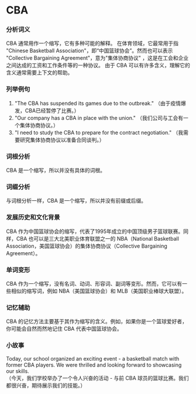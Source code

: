 # CBA

### 分析词义

  

CBA 通常用作一个缩写，它有多种可能的解释。 在体育领域，它最常用于指 "Chinese Basketball Association"，即“中国篮球协会”。然而也可以表示 "Collective Bargaining Agreement"，意为"集体协商协议" ，这是在工会和企业之间达成的工资和工作条件等的一种协议。 由于 CBA 可以有许多含义，理解它的含义通常需要上下文的帮助。

  

### 列举例句

  

1.  "The CBA has suspended its games due to the outbreak." （由于疫情爆发，CBA已经暂停了比赛。）
2.  "Our company has a CBA in place with the union." （我们公司与工会有一个集体协商协议。）
3.  "I need to study the CBA to prepare for the contract negotiation." （我需要研究集体协商协议以准备合同谈判。）

  

### 词根分析

  

CBA 是一个缩写，所以并没有具体的词根。

  

### 词缀分析

  

与词根分析一样，CBA 是一个缩写，所以并没有前缀或后缀。

  

### 发展历史和文化背景

  

CBA 作为中国篮球协会的缩写，代表了1995年成立的中国顶级男子篮球联赛。同样，CBA 也可以是三大北美职业体育联盟之一的 NBA（National Basketball Association，美国篮球协会）的集体协商协议（Collective Bargaining Agreement）。

  

### 单词变形

  

CBA 作为一个缩写，没有名词、动词、形容词、副词等变形。然而，它可以有一些相似的缩写词，例如 NBA（美国篮球协会）和 MLB（美国职业棒球大联盟）。

  

### 记忆辅助

  

CBA 的记忆方法主要基于其作为缩写的含义。例如，如果你是一个篮球爱好者，你可能会自然而然地记住 CBA 代表中国篮球协会。

  

### 小故事

  

Today, our school organized an exciting event - a basketball match with former CBA players. We were thrilled and looking forward to showcasing our skills.  
（今天，我们学校举办了一个令人兴奋的活动 - 与前 CBA 球员的篮球比赛。我们都很兴奋，期待展示我们的技能。）
